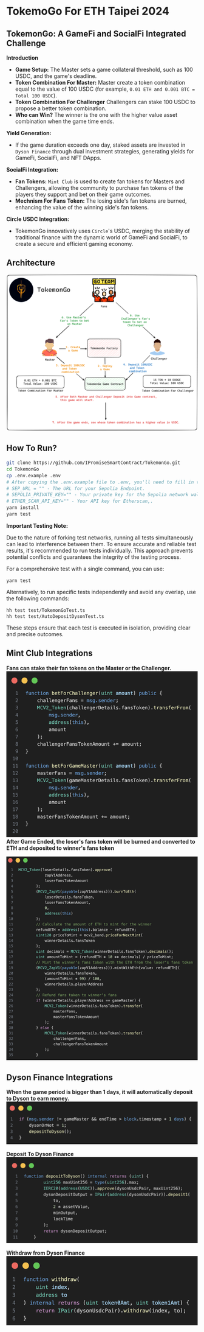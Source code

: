 # TokemoGo For ETH Taipei 2024

## TokemonGo: A GameFi and SocialFi Integrated Challenge

**Introduction**
- **Game Setup:** The Master sets a game collateral threshold, such as 100 USDC, and the game's deadline.
- **Token Combination For Master:** Master create a token combination equal to the value of 100 USDC (for example, `0.01 ETH and 0.001 BTC = Total 100 USDC`).
- **Token Combination For Challenger** Challengers can stake 100 USDC to propose a better token combination. 
- **Who can Win?** The winner is the one with the higher value asset combination when the game time ends.

**Yield Generation:**

- If the game duration exceeds one day, staked assets are invested in `Dyson Finance` through dual investment strategies, generating yields for GameFi, SocialFi, and NFT DApps.

**SocialFi Integration:**

- **Fan Tokens:** `Mint Club` is used to create fan tokens for Masters and Challengers, allowing the community to purchase fan tokens of the players they support and bet on their game outcomes.
- **Mechnism For Fans Token:** The losing side's fan tokens are burned, enhancing the value of the winning side's fan tokens.

**Circle USDC Integration:**
- TokemonGo innovatively uses `Circle`'s USDC, merging the stability of traditional finance with the dynamic world of GameFi and SocialFi, to create a secure and efficient gaming economy.
  
## Architecture
![alt text](images/arch.png)

## How To Run?

```bash
git clone https://github.com/IPromiseSmartContract/TokemonGo.git
cd TokemonGo
cp .env.example .env
# After copying the .env.example file to .env, you'll need to fill in the following fields in the .env file:
# SEP_URL = "" - The URL for your Sepolia Endpoint.
# SEPOLIA_PRIVATE_KEY="" - Your private key for the Sepolia network wallet.
# ETHER_SCAN_API_KEY="" - Your API key for Etherscan,.
yarn install
yarn test
```

**Important Testing Note:**

Due to the nature of forking test networks, running all tests simultaneously can lead to interference between them. To ensure accurate and reliable test results, it's recommended to run tests individually. This approach prevents potential conflicts and guarantees the integrity of the testing process. 

For a comprehensive test with a single command, you can use:
```
yarn test
```

Alternatively, to run specific tests independently and avoid any overlap, use the following commands:
```
hh test test/TokemonGoTest.ts
hh test test/AutoDepositDysonTest.ts
```

These steps ensure that each test is executed in isolation, providing clear and precise outcomes.

## Mint Club Integrations
**Fans can stake their fan tokens on the Master or the Challenger.**
![alt text](./images/fanbet.png)
**After Game Ended, the loser's fans token will be burned and converted to ETH and deposited to winner's fans token**
        
![alt text](./images/fans.png)

## Dyson Finance Integrations
**When the game period is bigger than 1 days, it will automatically deposit to Dyson to earn money.**
![alt text](./images/deposit.png)

**Deposit To Dyson Finance**
![alt text](./images/dyson.png)

**Withdraw from Dyson Finance**
![alt text](./images/withdraw.png)


